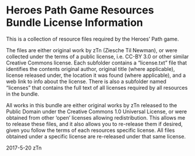 # Heroes Path Game Resources Bundle License Information
This is a collection of resource files required by the Heroes’ Path game.

The files are either original work by zTn (Ziesche Til Newman), or were collected under the terms of a public license, i.e. CC-BY 3.0 or other similar Creative Commons license.  Each subfolder contains a “license.txt” file that identifies the contents original author, original title (where applicable), license released under, the location it was found (where applicable), and a web link to info about the license.  There is also a subfolder named “licenses” that contains the full text of all licenses required by all resources in the bundle.

All works in this bundle are either original works by zTn released to the Public Domain under the Creative Commons 1.0 Universal License, or were obtained from other ‘open’ licenses allowing redistribution.  This allows me to release these files, and it also allows you to re-release them if desired, given you follow the terms of each resources specific license.  All files obtained under a specific license are re-released under that same license.

2017-5-20
zTn
